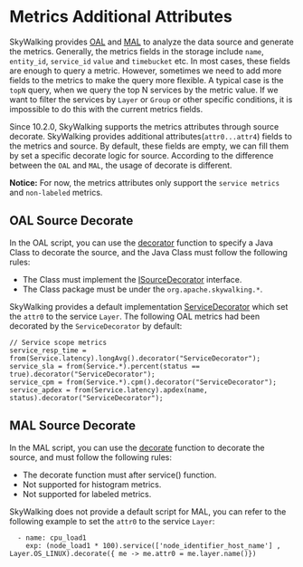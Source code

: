 # Metrics Additional Attributes
SkyWalking provides [OAL](oal.md) and [MAL](mal.md) to analyze the data source and generate the metrics. 
Generally, the metrics fields in the storage include `name`, `entity_id`, `service_id` `value` and `timebucket` etc.
In most cases, these fields are enough to query a metric. However, sometimes we need to add more fields to the metrics to make the query more flexible.
A typical case is the `topN` query, when we query the top N services by the metric value. 
If we want to filter the services by `Layer` or `Group` or other specific conditions, it is impossible to do this with the current metrics fields.

Since 10.2.0, SkyWalking supports the metrics attributes through source decorate. 
SkyWalking provides additional attributes(`attr0...attr4`) fields to the metrics and source. 
By default, these fields are empty, we can fill them by set a specific decorate logic for source. 
According to the difference between the `OAL` and `MAL`, the usage of decorate is different.

**Notice:** For now, the metrics attributes only support the `service metrics` and `non-labeled` metrics.

## OAL Source Decorate
In the OAL script, you can use the [decorator](oal.md#decorator) function to specify a Java Class to decorate the source,
and the Java Class must follow the following rules:
- The Class must implement the [ISourceDecorator](../../../oap-server/server-core/src/main/java/org/apache/skywalking/oap/server/core/analysis/ISourceDecorator.java) interface.
- The Class package must be under the `org.apache.skywalking.*`.

SkyWalking provides a default implementation [ServiceDecorator](../../../oap-server/server-core/src/main/java/org/apache/skywalking/oap/server/core/source/ServiceDecorator.java) which set the `attr0` to the service `Layer`.
The following OAL metrics had been decorated by the `ServiceDecorator` by default:
```text
// Service scope metrics
service_resp_time = from(Service.latency).longAvg().decorator("ServiceDecorator");
service_sla = from(Service.*).percent(status == true).decorator("ServiceDecorator");
service_cpm = from(Service.*).cpm().decorator("ServiceDecorator");
service_apdex = from(Service.latency).apdex(name, status).decorator("ServiceDecorator");
```

## MAL Source Decorate
In the MAL script, you can use the [decorate](mal.md#decorate-function) function to decorate the source, and must follow the following rules:
- The decorate function must after service() function.
- Not supported for histogram metrics.
- Not supported for labeled metrics.

SkyWalking does not provide a default script for MAL, you can refer to the following example to set the `attr0` to the service `Layer`:
```text
  - name: cpu_load1
    exp: (node_load1 * 100).service(['node_identifier_host_name'] , Layer.OS_LINUX).decorate({ me -> me.attr0 = me.layer.name()})
```
